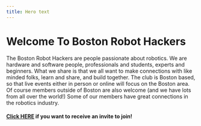 ```yaml
---
title: Hero text
---
```

# Welcome To Boston Robot Hackers

The Boston Robot Hackers are people passionate about robotics. We are hardware and software people, professionals and students, experts and beginners. What we share is that we all want to make connections with like minded folks, learn and share, and build together. The club is Boston based, so that live events either in person or online will focus on the Boston area. Of course members outside of Boston are also welcome (and we have lots from all over the world!) Some of our members have great connections in the robotics industry.

#### [Click HERE](https://forms.gle/x3gpWaGvwrKKrMEL8) if you want to receive an invite to join!